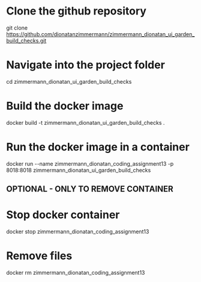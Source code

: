 # Clone the github repository
git clone https://github.com/dionatanzimmermann/zimmermann_dionatan_ui_garden_build_checks.git

# Navigate into the project folder
cd zimmermann_dionatan_ui_garden_build_checks

# Build the docker image
docker build -t zimmermann_dionatan_ui_garden_build_checks .

# Run the docker image in a container
docker run --name zimmermann_dionatan_coding_assignment13 -p 8018:8018 zimmermann_dionatan_ui_garden_build_checks


## OPTIONAL - ONLY TO REMOVE CONTAINER ##

# Stop docker container
docker stop zimmermann_dionatan_coding_assignment13

# Remove files
docker rm zimmermann_dionatan_coding_assignment13
